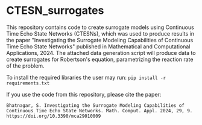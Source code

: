 # CTESN_surrogates

This repository contains code to create surrogate models using Continuous Time Echo State Networks (CTESNs), which was used to produce results in the paper "Investigating the Surrogate Modeling Capabilities of Continuous Time Echo State Networks" published in Mathematical and Computational Applications, 2024. The attached data generation script will produce data to create surrogates for Robertson's equation, parametrizing the reaction rate of the problem.

To install the required libraries the user may run: ``` pip install -r requirements.txt ```

If you use the code from this repository, please cite the paper:

```
Bhatnagar, S. Investigating the Surrogate Modeling Capabilities of Continuous Time Echo State Networks. Math. Comput. Appl. 2024, 29, 9. https://doi.org/10.3390/mca29010009
```
